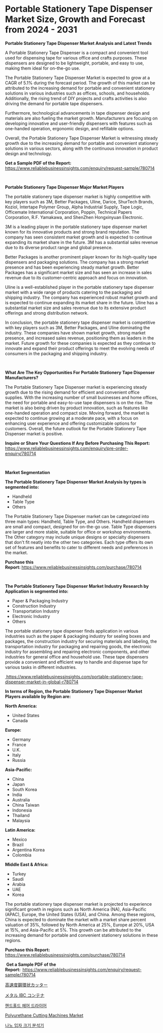 <p><h1>Portable Stationery Tape Dispenser Market Size, Growth and Forecast from 2024 - 2031</h1></p><p><strong>Portable Stationery Tape Dispenser Market Analysis and Latest Trends</strong></p>
<p><p>A Portable Stationery Tape Dispenser is a compact and convenient tool used for dispensing tape for various office and crafts purposes. These dispensers are designed to be lightweight, portable, and easy to use, making them ideal for on-the-go use.</p><p>The Portable Stationery Tape Dispenser Market is expected to grow at a CAGR of 5.1% during the forecast period. The growth of this market can be attributed to the increasing demand for portable and convenient stationery solutions in various industries such as offices, schools, and households. Additionally, the rising trend of DIY projects and crafts activities is also driving the demand for portable tape dispensers.</p><p>Furthermore, technological advancements in tape dispenser design and materials are also fueling the market growth. Manufacturers are focusing on developing innovative and user-friendly dispensers with features such as one-handed operation, ergonomic design, and refillable options.</p><p>Overall, the Portable Stationery Tape Dispenser Market is witnessing steady growth due to the increasing demand for portable and convenient stationery solutions in various sectors, along with the continuous innovation in product design and technology.</p></p>
<p><strong>Get a Sample PDF of the Report:&nbsp;</strong> <a href="https://www.reliablebusinessinsights.com/enquiry/request-sample/780714">https://www.reliablebusinessinsights.com/enquiry/request-sample/780714</a></p>
<p>&nbsp;</p>
<p><strong>Portable Stationery Tape Dispenser Major Market Players</strong></p>
<p><p>The portable stationery tape dispenser market is highly competitive with key players such as 3M, Better Packages, Uline, Darice, ShurTech Brands, Koziol, Intertape Polymer Group, Alpha Industrial Supply, Tape Logic, Officemate International Corporation, Poppin, Technical Papers Corporation, R.F. Yamakawa, and ShenZhen Hongxinyuan Electronic. </p><p>3M is a leading player in the portable stationery tape dispenser market known for its innovative products and strong brand reputation. The company has seen consistent market growth and is expected to continue expanding its market share in the future. 3M has a substantial sales revenue due to its diverse product range and global presence.</p><p>Better Packages is another prominent player known for its high-quality tape dispensers and packaging solutions. The company has a strong market presence and has been experiencing steady market growth. Better Packages has a significant market size and has seen an increase in sales revenue due to its customer-centric approach and focus on innovation.</p><p>Uline is a well-established player in the portable stationery tape dispenser market with a wide range of products catering to the packaging and shipping industry. The company has experienced robust market growth and is expected to continue expanding its market share in the future. Uline has a substantial market size and sales revenue due to its extensive product offerings and strong distribution network.</p><p>In conclusion, the portable stationery tape dispenser market is competitive with key players such as 3M, Better Packages, and Uline dominating the industry. These companies have shown market growth, strong market presence, and increased sales revenue, positioning them as leaders in the market. Future growth for these companies is expected as they continue to innovate and expand their product offerings to meet the evolving needs of consumers in the packaging and shipping industry.</p></p>
<p>&nbsp;</p>
<p><strong>What Are The Key Opportunities For Portable Stationery Tape Dispenser Manufacturers?</strong></p>
<p><p>The Portable Stationery Tape Dispenser market is experiencing steady growth due to the rising demand for efficient and convenient office supplies. With the increasing number of small businesses and home offices, the need for portable and easy-to-use tape dispensers is on the rise. The market is also being driven by product innovation, such as features like one-handed operation and compact size. Moving forward, the market is expected to continue growing at a moderate pace, with a focus on enhancing user experience and offering customizable options for customers. Overall, the future outlook for the Portable Stationery Tape Dispenser market is positive.</p></p>
<p><strong>Inquire or Share Your Questions If Any Before Purchasing This Report:</strong> <a href="https://www.reliablebusinessinsights.com/enquiry/pre-order-enquiry/780714">https://www.reliablebusinessinsights.com/enquiry/pre-order-enquiry/780714</a></p>
<p>&nbsp;</p>
<p><strong>Market Segmentation</strong></p>
<p><strong>The Portable Stationery Tape Dispenser Market Analysis by types is segmented into:</strong></p>
<p><ul><li>Handheld</li><li>Table Type</li><li>Others</li></ul></p>
<p><p>The Portable Stationery Tape Dispenser market can be categorized into three main types: Handheld, Table Type, and Others. Handheld dispensers are small and compact, designed for on-the-go use. Table Type dispensers are larger and more stable, suitable for office or workshop environments. The Other category may include unique designs or specialty dispensers that don't fit neatly into the other two categories. Each type offers its own set of features and benefits to cater to different needs and preferences in the market.</p></p>
<p><strong>Purchase this Report:&nbsp;</strong><a href="https://www.reliablebusinessinsights.com/purchase/780714">https://www.reliablebusinessinsights.com/purchase/780714</a></p>
<p>&nbsp;</p>
<p><strong>The Portable Stationery Tape Dispenser Market Industry Research by Application is segmented into:</strong></p>
<p><ul><li>Paper & Packaging Industry</li><li>Construction Industry</li><li>Transportation Industry</li><li>Electronic Industry</li><li>Others</li></ul></p>
<p><p>The portable stationery tape dispenser finds application in various industries such as the paper & packaging industry for sealing boxes and packages, the construction industry for securing materials and labeling, the transportation industry for packaging and repairing goods, the electronic industry for assembling and repairing electronic components, and other industries for general office and household use. These tape dispensers provide a convenient and efficient way to handle and dispense tape for various tasks in different industries.</p></p>
<p><a href="https://www.reliablebusinessinsights.com/portable-stationery-tape-dispenser-market-in-global-r780714">&nbsp;https://www.reliablebusinessinsights.com/portable-stationery-tape-dispenser-market-in-global-r780714</a></p>
<p><strong>In terms of Region, the Portable Stationery Tape Dispenser Market Players available by Region are:</strong></p>
<p>
    <p> <strong> North America: </strong>
        <ul>
            <li>United States</li>
            <li>Canada</li>
        </ul>
        </p> 
    <p> <strong> Europe: </strong>
        <ul>
            <li>Germany</li>
            <li>France</li>
            <li>U.K.</li>
            <li>Italy</li>
            <li>Russia</li>
        </ul>
        </p> 
    <p> <strong> Asia-Pacific: </strong>
        <ul>
            <li>China</li>
            <li>Japan</li>
            <li>South Korea</li>
            <li>India</li>
            <li>Australia</li>
            <li>China Taiwan</li>
            <li>Indonesia</li>
            <li>Thailand</li>
            <li>Malaysia</li>
        </ul>
        </p> 
    <p> <strong> Latin America: </strong>
        <ul>
            <li>Mexico</li>
            <li>Brazil</li>
            <li>Argentina Korea</li>
            <li>Colombia</li>
        </ul>
        </p> 
    <p> <strong> Middle East & Africa: </strong>
        <ul>
            <li>Turkey</li>
            <li>Saudi</li>
            <li>Arabia</li>
            <li>UAE</li>
            <li>Korea</li>
        </ul>
    </p>
    </p>
<p><p>The portable stationery tape dispenser market is projected to experience significant growth in regions such as North America (NA), Asia-Pacific (APAC), Europe, the United States (USA), and China. Among these regions, China is expected to dominate the market with a market share percent valuation of 35%, followed by North America at 25%, Europe at 20%, USA at 15%, and Asia-Pacific at 5%. This growth can be attributed to the increasing demand for portable and convenient stationery solutions in these regions.</p></p>
<p><strong>Purchase this Report: </strong><a href="https://www.reliablebusinessinsights.com/purchase/780714">https://www.reliablebusinessinsights.com/purchase/780714</a></p>
<p>&nbsp;<strong>Get a Sample PDF of the Report:&nbsp;&nbsp;</strong><a href="https://www.reliablebusinessinsights.com/enquiry/request-sample/780714">https://www.reliablebusinessinsights.com/enquiry/request-sample/780714</a></p>
<p><strong></strong></p>
<p><p><a href="https://medium.com/@lewisbechtelar1964/%E3%83%8F%E3%82%A4%E3%82%B9%E3%83%94%E3%83%BC%E3%83%89%E3%82%B9%E3%83%81%E3%83%BC%E3%83%AB%E5%86%86%E7%AD%92%E3%82%AB%E3%83%83%E3%82%BF%E3%83%BC%E3%81%AE%E5%B8%82%E5%A0%B4%E8%A6%8F%E6%A8%A1%E3%81%A8%E5%B8%82%E5%A0%B4%E5%8B%95%E5%90%91-%E5%AE%8C%E5%85%A8%E3%81%AA%E6%A5%AD%E7%95%8C%E6%A6%82%E8%A6%81-2024%E5%B9%B4%E3%81%8B%E3%82%892031%E5%B9%B4-0e13f732c464">高速度鋼環状カッター</a></p><p><a href="https://github.com/ddwcuskozol07187/Market-Research-Report-List-2/blob/main/8919172110463.md">メタル IBC コンテナ</a></p><p><a href="https://medium.com/@cathymaggio31/%EC%86%90%EC%9E%A1%EC%9D%B4-%ED%97%A4%EC%96%B4-%EB%93%9C%EB%9D%BC%EC%9D%B4%EC%96%B4-%EC%8B%9C%EC%9E%A5-%EB%B3%B4%EA%B3%A0%EC%84%9C%EB%8A%94-%EC%9D%B4-%EC%8B%9C%EC%9E%A5%EC%9D%98-%EC%B5%9C%EC%8B%A0-%ED%8A%B8%EB%A0%8C%EB%93%9C%EC%99%80-%EC%84%B1%EC%9E%A5-%EA%B8%B0%ED%9A%8C%EB%A5%BC-%EB%93%9C%EB%9F%AC%EB%83%85%EB%8B%88%EB%8B%A4-28c26e3314d0">핸드홀드 헤어 드라이어</a></p><p><a href="https://github.com/MaraKoelpin2023/Market-Research-Report-List-1/blob/main/polyurethane-cutting-machines-market.md">Polyurethane Cutting Machines Market</a></p><p><a href="https://github.com/DavidRobb19/Market-Research-Report-List-1/blob/main/2060417105212.md">나노 입자 크기 분석기</a></p></p>